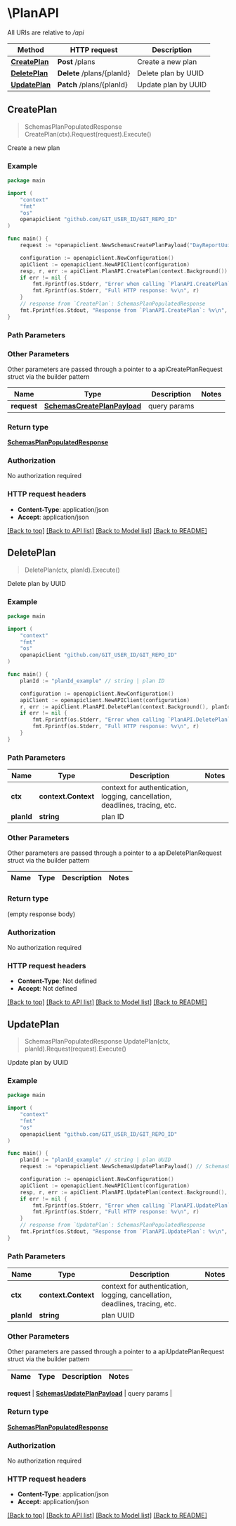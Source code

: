 # \PlanAPI

All URIs are relative to */api*

Method | HTTP request | Description
------------- | ------------- | -------------
[**CreatePlan**](PlanAPI.md#CreatePlan) | **Post** /plans | Create a new plan
[**DeletePlan**](PlanAPI.md#DeletePlan) | **Delete** /plans/{planId} | Delete plan by UUID
[**UpdatePlan**](PlanAPI.md#UpdatePlan) | **Patch** /plans/{planId} | Update plan by UUID



## CreatePlan

> SchemasPlanPopulatedResponse CreatePlan(ctx).Request(request).Execute()

Create a new plan

### Example

```go
package main

import (
	"context"
	"fmt"
	"os"
	openapiclient "github.com/GIT_USER_ID/GIT_REPO_ID"
)

func main() {
	request := *openapiclient.NewSchemasCreatePlanPayload("DayReportUuid_example", "Description_example", false, "OwnerUuid_example", int32(123)) // SchemasCreatePlanPayload | query params

	configuration := openapiclient.NewConfiguration()
	apiClient := openapiclient.NewAPIClient(configuration)
	resp, r, err := apiClient.PlanAPI.CreatePlan(context.Background()).Request(request).Execute()
	if err != nil {
		fmt.Fprintf(os.Stderr, "Error when calling `PlanAPI.CreatePlan``: %v\n", err)
		fmt.Fprintf(os.Stderr, "Full HTTP response: %v\n", r)
	}
	// response from `CreatePlan`: SchemasPlanPopulatedResponse
	fmt.Fprintf(os.Stdout, "Response from `PlanAPI.CreatePlan`: %v\n", resp)
}
```

### Path Parameters



### Other Parameters

Other parameters are passed through a pointer to a apiCreatePlanRequest struct via the builder pattern


Name | Type | Description  | Notes
------------- | ------------- | ------------- | -------------
 **request** | [**SchemasCreatePlanPayload**](SchemasCreatePlanPayload.md) | query params | 

### Return type

[**SchemasPlanPopulatedResponse**](SchemasPlanPopulatedResponse.md)

### Authorization

No authorization required

### HTTP request headers

- **Content-Type**: application/json
- **Accept**: application/json

[[Back to top]](#) [[Back to API list]](../README.md#documentation-for-api-endpoints)
[[Back to Model list]](../README.md#documentation-for-models)
[[Back to README]](../README.md)


## DeletePlan

> DeletePlan(ctx, planId).Execute()

Delete plan by UUID

### Example

```go
package main

import (
	"context"
	"fmt"
	"os"
	openapiclient "github.com/GIT_USER_ID/GIT_REPO_ID"
)

func main() {
	planId := "planId_example" // string | plan ID

	configuration := openapiclient.NewConfiguration()
	apiClient := openapiclient.NewAPIClient(configuration)
	r, err := apiClient.PlanAPI.DeletePlan(context.Background(), planId).Execute()
	if err != nil {
		fmt.Fprintf(os.Stderr, "Error when calling `PlanAPI.DeletePlan``: %v\n", err)
		fmt.Fprintf(os.Stderr, "Full HTTP response: %v\n", r)
	}
}
```

### Path Parameters


Name | Type | Description  | Notes
------------- | ------------- | ------------- | -------------
**ctx** | **context.Context** | context for authentication, logging, cancellation, deadlines, tracing, etc.
**planId** | **string** | plan ID | 

### Other Parameters

Other parameters are passed through a pointer to a apiDeletePlanRequest struct via the builder pattern


Name | Type | Description  | Notes
------------- | ------------- | ------------- | -------------


### Return type

 (empty response body)

### Authorization

No authorization required

### HTTP request headers

- **Content-Type**: Not defined
- **Accept**: Not defined

[[Back to top]](#) [[Back to API list]](../README.md#documentation-for-api-endpoints)
[[Back to Model list]](../README.md#documentation-for-models)
[[Back to README]](../README.md)


## UpdatePlan

> SchemasPlanPopulatedResponse UpdatePlan(ctx, planId).Request(request).Execute()

Update plan by UUID

### Example

```go
package main

import (
	"context"
	"fmt"
	"os"
	openapiclient "github.com/GIT_USER_ID/GIT_REPO_ID"
)

func main() {
	planId := "planId_example" // string | plan UUID
	request := *openapiclient.NewSchemasUpdatePlanPayload() // SchemasUpdatePlanPayload | query params

	configuration := openapiclient.NewConfiguration()
	apiClient := openapiclient.NewAPIClient(configuration)
	resp, r, err := apiClient.PlanAPI.UpdatePlan(context.Background(), planId).Request(request).Execute()
	if err != nil {
		fmt.Fprintf(os.Stderr, "Error when calling `PlanAPI.UpdatePlan``: %v\n", err)
		fmt.Fprintf(os.Stderr, "Full HTTP response: %v\n", r)
	}
	// response from `UpdatePlan`: SchemasPlanPopulatedResponse
	fmt.Fprintf(os.Stdout, "Response from `PlanAPI.UpdatePlan`: %v\n", resp)
}
```

### Path Parameters


Name | Type | Description  | Notes
------------- | ------------- | ------------- | -------------
**ctx** | **context.Context** | context for authentication, logging, cancellation, deadlines, tracing, etc.
**planId** | **string** | plan UUID | 

### Other Parameters

Other parameters are passed through a pointer to a apiUpdatePlanRequest struct via the builder pattern


Name | Type | Description  | Notes
------------- | ------------- | ------------- | -------------

 **request** | [**SchemasUpdatePlanPayload**](SchemasUpdatePlanPayload.md) | query params | 

### Return type

[**SchemasPlanPopulatedResponse**](SchemasPlanPopulatedResponse.md)

### Authorization

No authorization required

### HTTP request headers

- **Content-Type**: application/json
- **Accept**: application/json

[[Back to top]](#) [[Back to API list]](../README.md#documentation-for-api-endpoints)
[[Back to Model list]](../README.md#documentation-for-models)
[[Back to README]](../README.md)

